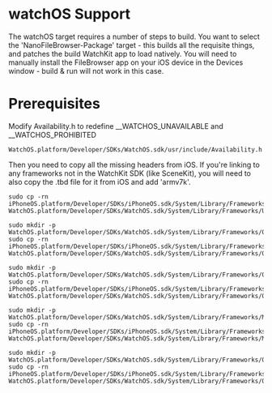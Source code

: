 watchOS Support
=============

The watchOS target requires a number of steps to build. You want to select the 'NanoFileBrowser-Package' target - this builds all the requisite things, and patches the build WatchKit app to load natively. You will need to manually install the FileBrowser app on your iOS device in the Devices window - build & run will not work in this case.

Prerequisites
=============

Modify Availability.h to redefine __WATCHOS_UNAVAILABLE and __WATCHOS_PROHIBITED
```
WatchOS.platform/Developer/SDKs/WatchOS.sdk/usr/include/Availability.h
```

Then you need to copy all the missing headers from iOS. If you're linking to any frameworks not in the WatchKit SDK (like SceneKit), you will need to also copy the .tbd file for it from iOS and add 'armv7k'.

```
sudo cp -rn iPhoneOS.platform/Developer/SDKs/iPhoneOS.sdk/System/Library/Frameworks/UIKit.framework/Headers/* WatchOS.platform/Developer/SDKs/WatchOS.sdk/System/Library/Frameworks/UIKit.framework/Headers/

sudo mkdir -p WatchOS.platform/Developer/SDKs/WatchOS.sdk/System/Library/Frameworks/QuartzCore.framework/Headers/
sudo cp -rn iPhoneOS.platform/Developer/SDKs/iPhoneOS.sdk/System/Library/Frameworks/QuartzCore.framework/Headers/* WatchOS.platform/Developer/SDKs/WatchOS.sdk/System/Library/Frameworks/QuartzCore.framework/Headers/

sudo mkdir -p WatchOS.platform/Developer/SDKs/WatchOS.sdk/System/Library/Frameworks/OpenGLES.framework/Headers/
sudo cp -rn iPhoneOS.platform/Developer/SDKs/iPhoneOS.sdk/System/Library/Frameworks/OpenGLES.framework/Headers/* WatchOS.platform/Developer/SDKs/WatchOS.sdk/System/Library/Frameworks/OpenGLES.framework/Headers/

sudo mkdir -p WatchOS.platform/Developer/SDKs/WatchOS.sdk/System/Library/Frameworks/Metal.framework/Headers/
sudo cp -rn iPhoneOS.platform/Developer/SDKs/iPhoneOS.sdk/System/Library/Frameworks/Metal.framework/Headers/* WatchOS.platform/Developer/SDKs/WatchOS.sdk/System/Library/Frameworks/Metal.framework/Headers/

sudo mkdir -p WatchOS.platform/Developer/SDKs/WatchOS.sdk/System/Library/Frameworks/QuickLook.framework/Headers/
sudo cp -rn iPhoneOS.platform/Developer/SDKs/iPhoneOS.sdk/System/Library/Frameworks/QuickLook.framework/Headers/* WatchOS.platform/Developer/SDKs/WatchOS.sdk/System/Library/Frameworks/QuickLook.framework/Headers/
```
